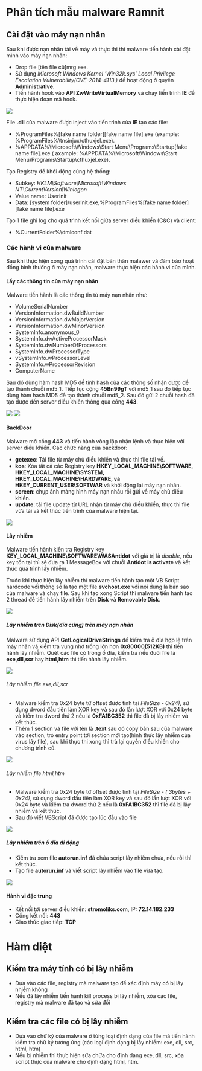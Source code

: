# Phân tích mẫu malware Ramnit

## Cài đặt vào máy nạn nhân
Sau khi được nạn nhân tải về máy và thực thi thì malware tiến hành cài đặt mình vào máy nạn nhân:

- Drop file [tên file cũ]mrg.exe.
- Sử dụng *Microsoft Windows Kernel 'Win32k.sys' Local Privilege Escalation Vulnerability(CVE-2014-4113 )* để hoạt động ở quyền **Administrative**.
- Tiến hành hook vào **API ZwWriteVirtualMemory** và chạy tiến trình **IE** để thực hiện đoạn mã hook.

<img src="https://gitlab.visc.com/tinhpt3/Analysis_Malware_Sample/raw/6bd38de263816afd9fa98ad0217c1c4385f2421f/Images/setDebugPrivilege.png">

File **.dll** của malware được inject vào tiến trình của **IE** tạo các file:

- %ProgramFiles%\[fake name folder]\[fake name file].exe (example: %ProgramFiles%\tnsinjux\cthuxjel.exe).
- %APPDATA%\Microsoft\Windows\Start Menu\Programs\Startup\[fake name file].exe ( axample: %APPDATA%\Microsoft\Windows\Start Menu\Programs\Startup\cthuxjel.exe).

Tạo Registry để khởi động cùng hệ thống: 

- Subkey: *HKLM\Software\Microsoft\Windows NT\CurrentVersion\Winlogon*
- Value name: Userinit
- Data: [system folder]\userinit.exe,%ProgramFiles%\[fake name folder]\[fake name file].exe

Tạo 1 file ghi log cho quá trình kết nối giữa server điều khiển (C&C) và client:

- %CurrentFolder%\dmlconf.dat

### Các hành vi của malware

Sau khi thực hiện xong quá trình cài đặt bản thân malawer và đảm bảo hoạt đồng bình thưởng ở máy nạn nhân, malware thực hiện các hành vi của mình.

#### Lấy các thông tin của máy nạn nhân

Malware tiến hành là các thông tin từ máy nạn nhân như:
- VolumeSerialNumber
- VersionInformation.dwBuildNumber
- VersionInformation.dwMajorVersion
- VersionInformation.dwMinorVersion
- SystemInfo.anonymous_0
- SystemInfo.dwActiveProcessorMask
- SystemInfo.dwNumberOfProcessors
- SystemInfo.dwProcessorType
- vSystemInfo.wProcessorLevel
- SystemInfo.wProcessorRevision
- ComputerName

Sau đó dùng hàm hash MD5 để tính hash của các thông số nhận được để tạo thành chuỗi md5_1.
Tiếp tục cộng **45Bn99gT** với md5_1 sau đó tiếp tục dùng hàm hash MD5 để tạo thành chuỗi md5_2.
Sau đó gửi 2 chuỗi hash đã tạo được đến server điều khiển thông qua cổng **443**.

<img src="https://gitlab.visc.com/tinhpt3/Analysis_Malware_Sample/raw/ca10fe9168fd104a128695f9f3a373da38a1f804/Images/information_PC_1.PNG">

<img src="https://gitlab.visc.com/tinhpt3/Analysis_Malware_Sample/raw/e27c6a22fe2a77680cea50ad6fb9bd1a7aadd188/Images/information_PC.PNG">

#### BackDoor

Malware mở cổng **443** và tiến hành vòng lặp nhận lệnh và thực hiện với server điều khiển.
Các chức năng của backdoor:

- **getexec**: Tải file từ máy chủ điều khiển và thực thi file tải về.
- **kos**: Xóa tất cả các Registry key **HKEY_LOCAL_MACHINE\SOFTWARE, HKEY_LOCAL_MACHINE\SYSTEM, HKEY_LOCAL_MACHINE\HARDWARE, và HKEY_CURRENT_USER\SOFTWAR** và khởi động lại máy nạn nhân.
- **screen**: chụp ảnh màng hình máy nạn nhâu rồi gửi về máy chủ điều khiển.
- **update**: tải file update từ URL nhận từ máy chủ điều khiển, thực thi file vừa tải và kết thúc tiến trình của malware hiện tại.

<img src="https://gitlab.visc.com/tinhpt3/Analysis_Malware_Sample/raw/f3833350e201417d277e8c9bdddf746b50a44bc8/Images/backdoor.PNG">

#### Lây nhiễm

Malware tiến hành kiển tra Registry key **KEY_LOCAL_MACHINE\SOFTWARE\WASAntidot** với giá trị là *disable*, nếu key tồn tại thì sẽ đưa ra 1 MessageBox với chuỗi **Antidot is activate** và kết thúc quá trình lấy nhiễm.

Trước khi thực hiện lây nhiễm thì malware tiến hành tạo một VB Script hardcode với thông số là tạo một file **svchost.exe** với nội dung là bản sao của malware và chạy file. Sau khi tạo xong Script thì malware tiến hành tạo 2 thread để tiến hành lây nhiễm trên **Disk** và **Removable Disk**.

<img src="https://gitlab.visc.com/tinhpt3/Analysis_Malware_Sample/raw/63bc63efe30eebd100035cdefeabd06448e2d578/Images/check_antidot.PNG">

##### Lây nhiễm trên Disk(đĩa cứng) trên máy nạn nhân

Malware sử dụng API **GetLogicalDriveStrings** để kiểm tra ỗ đĩa hợp lệ trên máy nhân và kiểm tra vung nhớ trống lớn hơn **0x80000(512KB)** thì tiến hành lây nhiễm.
Quét các file có trong ổ đĩa, kiểm tra nếu đuôi file là **exe,dll,scr** hay **html,htm** thì tiến hành lây nhiễm.

<img src="https://gitlab.visc.com/tinhpt3/Analysis_Malware_Sample/raw/c2d0f2d4c422b200e66d8e87c4d8b86e7b237456/Images/thread_2.PNG">

###### Lây nhiễm file exe,dll,scr

- Malware kiểm tra 0x24 byte từ offset được tính tại *FileSize - 0x24)*, sử dụng dword đầu tiên làm XOR key và sau đó lần lượt XOR với 0x24 byte và kiểm tra dword thứ 2 nếu là **0xFA1BC352** thì file đã bị lây nhiễm và kết thúc.
- Thêm 1 section và file với tên là **.text** sau đó copy bản sau của malware vào section, trỏ entry point tới section mới tạo(hình thức lây nhiễm của virus lây file), sau khi thực thi xong thì trả lại quyền điều khiển cho chương trình cũ.

<img src="https://gitlab.visc.com/tinhpt3/Analysis_Malware_Sample/raw/48b92a5af003c1bdb4c2fad05b96f697e254c064/Images/check_sig.PNG">

###### Lây nhiễm file html,htm

- Malware kiểm tra 0x24 byte từ offset được tính tại *FileSize - ( 3bytes + 0x24)*, sử dụng dword đầu tiên làm XOR key và sau đó lần lượt XOR với 0x24 byte và kiểm tra dword thứ 2 nếu là **0xFA1BC352** thì file đã bị lây nhiễm và kết thúc.
- Sau đó viết VBScript đã được tạo lúc đầu vào file

<img src="https://gitlab.visc.com/tinhpt3/Analysis_Malware_Sample/raw/d936a0dd2f1db4784f54dbfb646c1166b1a1ba5d/Images/html.PNG">

##### Lây nhiễm trên ỗ đĩa di động

- Kiểm tra xem file **autorun.inf** đã chứa script lây nhiễm chưa, nếu rồi thì kết thúc.
- Tạo file **autorun.inf** và viết script lây nhiễm vào file vừa tạo.

<img src="https://gitlab.visc.com/tinhpt3/Analysis_Malware_Sample/raw/5656f879c0f045f9a27daef4d8484d93272d2a17/Images/removal.PNG">

#### Hành vi đặc trưng

- Kết nối tới server điều khiển: **stromoliks.com**, IP: **72.14.182.233**
- Cổng kết nối: **443**
- Giao thức giao tiếp: **TCP**

# Hàm diệt

## Kiểm tra máy tính có bị lây nhiễm

- Dựa vào các file, registry mà malware tạo để xác định máy có bị lây nhiễm không
- Nếu đã lây nhiễm tiến hành kill process bị lây nhiễm, xóa các file, registry mà malware đã tạo và sửa đổi

## Kiểm tra các file có bị lây nhiễm

- Dựa vào chữ ký của malware ở từng loại định dạng của file mà tiến hành kiểm tra chữ ký tương ứng (các loại định dạng bị lây nhiễm: exe, dll, src, html, htm)
- Nếu bị nhiễm thì thực hiện sửa chữa cho định dạng exe, dll, src, xóa script thực của malware cho định dạng html, htm.
